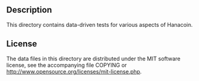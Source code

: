 Description
------------

This directory contains data-driven tests for various aspects of Hanacoin.

License
--------

The data files in this directory are distributed under the MIT software
license, see the accompanying file COPYING or
http://www.opensource.org/licenses/mit-license.php.

